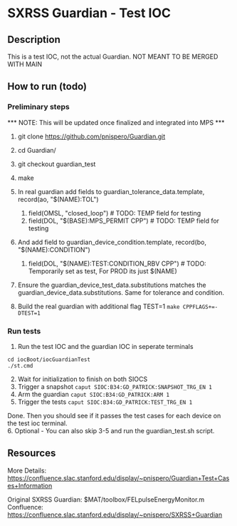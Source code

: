 # SXRSS Guardian - Test IOC

## Description
This is a test IOC, not the actual Guardian. NOT MEANT TO BE MERGED WITH MAIN

## How to run (todo)
### Preliminary steps
*** NOTE: This will be updated once finalized and integrated into MPS ***
1. git clone https://github.com/pnispero/Guardian.git
2. cd Guardian/
3. git checkout guardian_test
3. make
4. In real guardian add fields to guardian_tolerance_data.template, record(ao, "$(NAME):TOL")
    1. field(OMSL, "closed_loop") # TODO: TEMP field for testing
    2. field(DOL, "$(BASE):MPS_PERMIT CPP") # TODO: TEMP field for testing
5. And add field to guardian_device_condition.template, record(bo, "$(NAME):CONDITION")
    1. field(DOL, "$(NAME):TEST:CONDITION_RBV CPP")  # TODO: Temporarily set as test, For PROD its just $(NAME)

6. Ensure the guardian_device_test_data.substitutions matches the guardian_device_data.substitutions.
    Same for tolerance and condition.

7. Build the real guardian with additional flag TEST=1
```make CPPFLAGS+=-DTEST=1```

### Run tests
1. Run the test IOC and the guardian IOC in seperate terminals
```
cd iocBoot/iocGuardianTest
./st.cmd
```
2. Wait for initialization to finish on both SIOCS
3. Trigger a snapshot ``` caput SIOC:B34:GD_PATRICK:SNAPSHOT_TRG_EN 1 ```
4. Arm the guardian ``` caput SIOC:B34:GD_PATRICK:ARM 1 ```
5. Trigger the tests ``` caput SIOC:B34:GD_PATRICK:TEST_TRG_EN 1 ```

Done. Then you should see if it passes the test cases for each device on the test ioc terminal.  
6. Optional - You can also skip 3-5 and run the guardian_test.sh script.

## Resources
More Details:
https://confluence.slac.stanford.edu/display/~pnispero/Guardian+Test+Cases+Information

Original SXRSS Guardian: $MAT/toolbox/FELpulseEnergyMonitor.m
Confluence: https://confluence.slac.stanford.edu/display/~pnispero/SXRSS+Guardian
